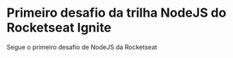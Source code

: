 # Primeiro desafio da trilha NodeJS do Rocketseat Ignite

Segue o primeiro desafio de NodeJS da Rocketseat
